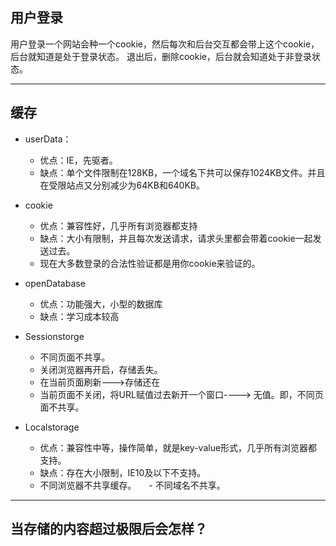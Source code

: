 ## 用户登录
用户登录一个网站会种一个cookie，然后每次和后台交互都会带上这个cookie，后台就知道是处于登录状态。
退出后，删除cookie，后台就会知道处于非登录状态。

- - -
## 缓存
- userData：
    - 优点：IE，先驱者。
    - 缺点：单个文件限制在128KB，一个域名下共可以保存1024KB文件。并且在受限站点又分别减少为64KB和640KB。


- cookie
    - 优点：兼容性好，几乎所有浏览器都支持
    - 缺点：大小有限制，并且每次发送请求，请求头里都会带着cookie一起发送过去。
    - 现在大多数登录的合法性验证都是用你cookie来验证的。


- openDatabase
    - 优点：功能强大，小型的数据库
    - 缺点：学习成本较高


- Sessionstorge
    - 不同页面不共享。
    - 关闭浏览器再开启，存储丢失。
    - 在当前页面刷新--->存储还在
    - 当前页面不关闭，将URL赋值过去新开一个窗口----> 无值。即，不同页面不共享。


- Localstorage
     - 优点：兼容性中等，操作简单，就是key-value形式，几乎所有浏览器都支持。
     - 缺点：存在大小限制，IE10及以下不支持。
     - 不同浏览器不共享缓存。
     - 不同域名不共享。

- - -
## 当存储的内容超过极限后会怎样？
